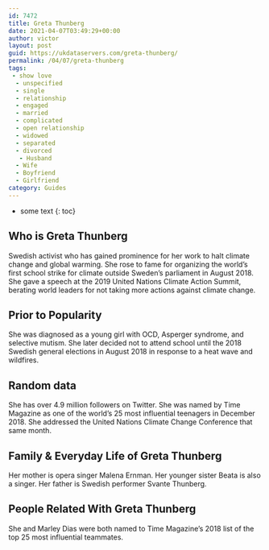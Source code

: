 ```yaml
---
id: 7472
title: Greta Thunberg
date: 2021-04-07T03:49:29+00:00
author: victor
layout: post
guid: https://ukdataservers.com/greta-thunberg/
permalink: /04/07/greta-thunberg
tags:
 - show love
  - unspecified
  - single
  - relationship
  - engaged
  - married
  - complicated
  - open relationship
  - widowed
  - separated
  - divorced
   - Husband
  - Wife
  - Boyfriend
  - Girlfriend
category: Guides
---
```


* some text
{: toc}


## Who is Greta Thunberg



Swedish activist who has gained prominence for her work to halt climate change and global warming. She rose to fame for organizing the world&#8217;s first school strike for climate outside Sweden&#8217;s parliament in August 2018. She gave a speech at the 2019 United Nations Climate Action Summit, berating world leaders for not taking more actions against climate change. 

                
                
                
## Prior to Popularity



She was diagnosed as a young girl with OCD, Asperger syndrome, and selective mutism. She later decided not to attend school until the 2018 Swedish general elections in August 2018 in response to a heat wave and wildfires. 

                
                
                
## Random data



She has over 4.9 million followers on Twitter. She was named by Time Magazine as one of the world&#8217;s 25 most influential teenagers in December 2018. She addressed the United Nations Climate Change Conference that same month. 

                
                
                
## Family & Everyday Life of Greta Thunberg



Her mother is opera singer Malena Ernman. Her younger sister Beata is also a singer. Her father is Swedish performer Svante Thunberg. 

                
                
                
## People Related With Greta Thunberg



She and Marley Dias were both named to Time Magazine&#8217;s 2018 list of the top 25 most influential teammates. 

                
              
            
          
          
          
